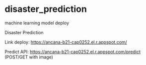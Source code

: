 # disaster_prediction
machine learning model deploy


Disaster Prediction

Link deploy: https://ancana-b21-cap0252.el.r.appspot.com/

Predict API: https://ancana-b21-cap0252.el.r.appspot.com/predict (POST/GET with image)
